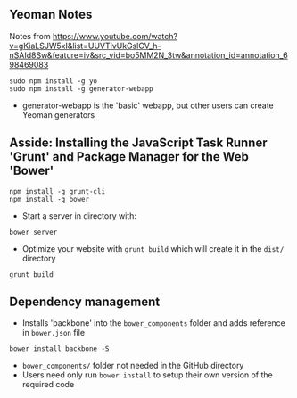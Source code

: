 Yeoman Notes
------------

Notes from <https://www.youtube.com/watch?v=gKiaLSJW5xI&list=UUVTlvUkGslCV_h-nSAId8Sw&feature=iv&src_vid=bo5MM2N_3tw&annotation_id=annotation_698469083>

```
sudo npm install -g yo
sudo npm install -g generator-webapp
```

* generator-webapp is the 'basic' webapp, but other users can create Yeoman generators

## Asside: Installing the JavaScript Task Runner 'Grunt' and Package Manager for the Web 'Bower'

```
npm install -g grunt-cli
npm install -g bower
```

* Start a server in directory with:

```
bower server
```

* Optimize your website with `grunt build` which will create it in the `dist/` directory

```
grunt build
```

## Dependency management

* Installs 'backbone' into the `bower_components` folder and adds reference in `bower.json` file

```
bower install backbone -S
```

* `bower_components/` folder not needed in the GitHub directory
* Users need only run `bower install` to setup their own version of the required code

